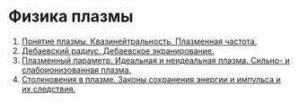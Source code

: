 # Физика плазмы

1. [Понятие плазмы. Квазинейтральность. Плазменная частота.](questions/first.md)
2. [Дебаевский радиус. Дебаевское экранирование.](questions/second.md)
3. [Плазменный параметр. Идеальная и неидеальная плазма. Сильно- и слабоионизованная плазма.](questions/3.md)
4. [Столкновения в плазме. Законы сохранения энергии и импульса и их следствия.](questions/4.md)